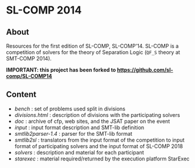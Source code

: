 # SL-COMP 2014 #

## About ##

Resources for the first edition of SL-COMP, SL-COMP'14.
SL-COMP is a competition of solvers for the theory of Separation Logic
(`QF_S` theory at SMT-COMP 2014).

**IMPORTANT: this project has been forked to https://github.com/sl-comp/SL-COMP14**

## Content ##

* _bench_ : set of problems used split in divisions
* _divisions.html_ : description of divisions with the participating solvers
* _doc_ : archive of cfp, web sites, and the JSAT paper on the event
* _input_ : input format description and SMT-lib definition
* _smtlib2parser-1.4_ : parser for the SMT-lib format 
* _smtlib2sl_ : translators from the input format of the competition to input
	format of participating solvers and the input format of SL-COMP 2018
* _solvers_ : description and material for each participant
* _starexec_ : material required/returned by the execution platform StarExec
